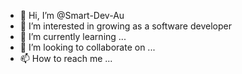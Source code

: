 - 👋 Hi, I’m @Smart-Dev-Au
- 👀 I’m interested in growing as a software developer
- 🌱 I’m currently learning ...
- 💞️ I’m looking to collaborate on ...
- 📫 How to reach me ...
<!---
Smart-Dev-Au/Smart-Dev-Au is a ✨ special ✨ repository because its `README.md` (this file) appears on your GitHub profile.
You can click the Preview link to take a look at your changes.
--->
